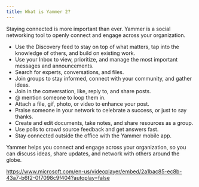 ```yaml
---
title: What is Yammer 2?
---
```


Staying connected is more important than ever\. Yammer is a social networking tool to openly connect and engage across your organization\.

- Use the Discovery feed to stay on top of what matters, tap into the knowledge of others, and build on existing work\.
- Use your Inbox to view, prioritize, and manage the most important messages and announcements\.
- Search for experts, conversations, and files\.
- Join groups to stay informed, connect with your community, and gather ideas\.
- Join in the conversation, like, reply to, and share posts\.
- @ mention someone to loop them in\.
- Attach a file, gif, photo, or video to enhance your post\.
- Praise someone in your network to celebrate a success, or just to say thanks\.
- Create and edit documents, take notes, and share resources as a group\.
- Use polls to crowd source feedback and get answers fast\.
- Stay connected outside the office with the Yammer mobile app\.

Yammer helps you connect and engage across your organization, so you can discuss ideas, share updates, and network with others around the globe\.

[https://www\.microsoft\.com/en\-us/videoplayer/embed/2a1bac85\-ec8b\-43a7\-b6f2\-0f7098c9f404?autoplay=false](https://www.microsoft.com/en-us/videoplayer/embed/2a1bac85-ec8b-43a7-b6f2-0f7098c9f404?autoplay=false) 

